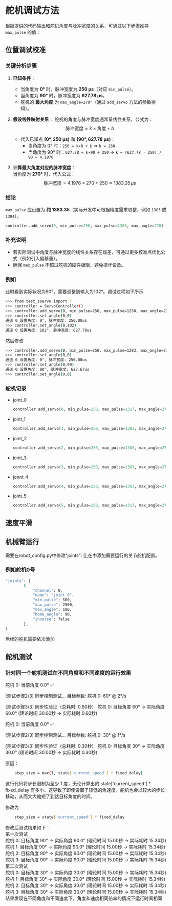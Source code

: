 # 舵机调试方法

根据提供的代码输出和舵机角度与脉冲宽度的关系，可通过以下步骤推导 `max_pulse` 的值：


## 位置调试校准

### **关键分析步骤**
1. **已知条件**：
   - 当角度为 **0°** 时，脉冲宽度为 **250 μs**（对应 `min_pulse`）。
   - 当角度为 **90°** 时，脉冲宽度为 **627.78 μs**。
   - 舵机的 **最大角度** 为 `max_angle=270°`（通过 `add_servo` 方法的参数得知）。

2. **假设线性映射关系**：
   舵机的角度与脉冲宽度通常呈线性关系，公式为：  
   $$
   \text{脉冲宽度} = k \times \text{角度} + b
   $$  
   - 代入已知点 **(0°, 250 μs)** 和 **(90°, 627.78 μs)**：  
     - 当角度为 0° 时：`250 = k×0 + b` ⇒ `b = 250`  
     - 当角度为 90° 时：`627.78 = k×90 + 250` ⇒ `k = (627.78 - 250) / 90 ≈ 4.1976`  

3. **计算最大角度对应的脉冲宽度**：  
   当角度为 **270°** 时，代入公式：  
   $$
   \text{脉冲宽度} = 4.1976 \times 270 + 250 ≈ 1383.35 \, \mu\text{s}
   $$


### **结论**
`max_pulse` 应设置为 **约 1383.35**（实际开发中可根据精度需求取整，例如 `1383` 或 `1384`）。

```python
controller.add_servo(0, min_pulse=250, max_pulse=1383, max_angle=270)
```


### **补充说明**
- 若实际测试中角度与脉冲宽度的线性关系存在误差，可通过更多校准点优化公式（例如引入偏移量）。
- 确保 `max_pulse` 不超过舵机的硬件极限，避免损坏设备。

### 例如
此时看到实际状况为90°，需要调整到输入为102°。调试过程如下所示
```bash
>>> from test_sservo import *
>>> controller = ServoController()
>>> controller.add_servo(0, min_pulse=250, max_pulse=1250, max_angle=270)
>>> controller.set_angle(0,0)
通道 0 设置角度: 0°, 脉冲宽度: 250.00us
>>> controller.set_angle(0,102)
通道 0 设置角度: 102°, 脉冲宽度: 627.78us
```
然后修改
```bash
>>> controller.add_servo(0, min_pulse=250, max_pulse=1383, max_angle=270)
>>> controller.set_angle(0,0)
通道 0 设置角度: 0°, 脉冲宽度: 250.00us
>>> controller.set_angle(0,90)
通道 0 设置角度: 90°, 脉冲宽度: 627.67us
>>> controller.set_angle(0,0)
```

### 舵机记录
- joint_0
    ```python
    controller.add_servo(0, min_pulse=250, max_pulse=1317, max_angle=270)
    ```
- joint_1
    ```python
    controller.add_servo(1, min_pulse=250, max_pulse=1383, max_angle=270)
    ```
- joint_2
    ```python
    controller.add_servo(2, min_pulse=250, max_pulse=1383, max_angle=270)
    ```
- joint_3
    ```python
    controller.add_servo(3, min_pulse=250, max_pulse=1383, max_angle=270)
    ```
- jonnt_4
    ```python
    controller.add_servo(4, min_pulse=250, max_pulse=1383, max_angle=270)
    ```
- joint_5
    ```python
    controller.add_servo(5, min_pulse=250, max_pulse=1317, max_angle=270)
    ```

## 速度平滑

## 机械臂运行
需要在robot_config.py中修改"joints": [],在中添加需要运行的关节舵机配置。
### 例如舵机0号
``` bash
"joints": [
        {
            "channel": 0,
            "name": "joint_0",
            "min_pulse": 500,
            "max_pulse": 2500,
            "max_angle": 180,
            "home_angle": 90,
            "inverse": false
        },
]
```
后续的舵机需要依次添加
## 舵机测试
### 针对同一个舵机测试在不同角度和不同速度的运行效果
舵机 0: 当前角度 0.0° ✅

[测试步骤2/3] 同步控制测试...
目标参数:
舵机 0: 60° @ 2°/s

[测试步骤3/3] 同步性验证（总耗时: 0.60秒）
舵机 0: 目标角度 60° → 实际角度 60.0° (理论时间 30.00秒 → 实际耗时 0.60秒)

舵机 0: 当前角度 0.0° ✅

[测试步骤2/3] 同步控制测试...
目标参数:
舵机 0: 30° @ 1°/s

[测试步骤3/3] 同步性验证（总耗时: 0.30秒）
舵机 0: 目标角度 30° → 实际角度 30.0° (理论时间 30.00秒 → 实际耗时 0.30秒)

原因：

``` bash
    step_size = max(1, state['current_speed'] * fixed_delay)
```
这行代码将步长限制为至少 1 度，无论计算出的 state['current_speed'] * fixed_delay 有多小。这导致了即使设置了较低的角速度，舵机也会以较大的步长移动，从而大大缩短了到达目标角度的时间。

修改为

``` bash
    step_size = state['current_speed'] * fixed_delay
``` 
修改后测试结果如下：    
第一次测试      
舵机 0: 目标角度 90° → 实际角度 90.0° (理论时间 15.00秒 → 实际耗时 15.34秒)     
舵机 1: 目标角度 90° → 实际角度 90.0° (理论时间 15.00秒 → 实际耗时 15.34秒)     
舵机 2: 目标角度 90° → 实际角度 90.0° (理论时间 15.00秒 → 实际耗时 15.34秒)     
舵机 3: 目标角度 90° → 实际角度 90.0° (理论时间 15.00秒 → 实际耗时 15.34秒)     
第二次测试      
舵机 0: 目标角度 30° → 实际角度 30.0° (理论时间 15.00秒 → 实际耗时 15.34秒)     
舵机 1: 目标角度 30° → 实际角度 30.0° (理论时间 15.00秒 → 实际耗时 15.34秒)     
舵机 2: 目标角度 30° → 实际角度 30.0° (理论时间 15.00秒 → 实际耗时 15.34秒)     
舵机 3: 目标角度 30° → 实际角度 30.0° (理论时间 15.00秒 → 实际耗时 15.34秒)      
结果发现在不同角度和不同速度下，角度和速度相同倍率的情况下运行时间相同